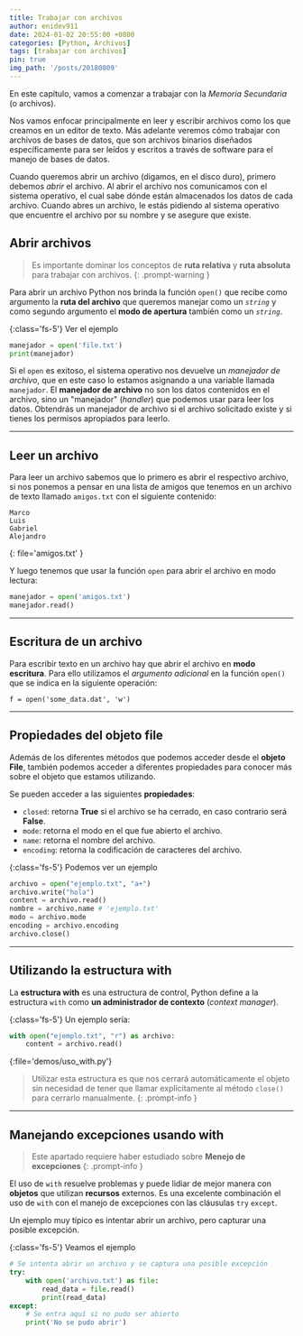 ```yaml
---
title: Trabajar con archivos
author: enidev911
date: 2024-01-02 20:55:00 +0800
categories: [Python, Archivos]
tags: [trabajar con archivos]
pin: true
img_path: '/posts/20180809'
---
```


En este capítulo, vamos a comenzar a trabajar con la *Memoria Secundaria* (o archivos).

Nos vamos enfocar principalmente en leer y escribir archivos como los que creamos en un editor de texto. Más adelante veremos cómo trabajar con archivos de bases de datos, que son archivos binarios diseñados específicamente para ser leídos y escritos a través de software para el manejo de bases de datos.

Cuando queremos abrir un archivo (digamos, en el disco duro), primero debemos *abrir* el archivo. Al abrir el archivo nos comunicamos con el sistema operativo, el cual sabe dónde están almacenados los datos de cada archivo. Cuando abres un archivo, le estás pidiendo al sistema operativo que encuentre el archivo por su nombre y se asegure que existe.


## Abrir archivos

> Es importante dominar los conceptos de **ruta relativa** y **ruta absoluta** para trabajar con archivos.
{: .prompt-warning }

Para abrir un archivo Python nos brinda la función `open()` que recibe como argumento la **ruta del archivo** que queremos manejar como un *`string`* y como segundo argumento el **modo de apertura** también como un *`string`*.

{:class='fs-5'}
Ver el ejemplo

```py
manejador = open('file.txt')
print(manejador)
```

Si el `open` es exitoso, el sistema operativo nos devuelve un *manejador de archivo*, que en este caso lo estamos asignando a una variable llamada `manejador`. El **manejador de archivo** no son los datos contenidos en el archivo, sino un "manejador" (*handler*) que podemos usar para leer los datos. Obtendrás un manejador de archivo si el archivo solicitado existe y si tienes los permisos apropiados para leerlo.


---

## Leer un archivo

Para leer un archivo sabemos que lo primero es abrir el respectivo archivo, si nos ponemos a pensar en una lista de amigos que tenemos en un archivo de texto llamado `amigos.txt` con el siguiente contenido:

```
Marco
Luis
Gabriel
Alejandro
```
{: file='amigos.txt' }


Y luego tenemos que usar la función `open` para abrir el archivo en modo lectura:

```py
manejador = open('amigos.txt')
manejador.read()
```

---

## Escritura de un archivo

Para escribir texto en un archivo hay que abrir el archivo en **modo escritura**. Para ello utilizamos el *argumento adicional* en la función `open()` que se indica en la siguiente operación:

```shell
f = open('some_data.dat', 'w')
```


---


## Propiedades del objeto file

Además de los diferentes métodos que podemos acceder desde el **objeto File**, también podemos acceder a diferentes propiedades para conocer más sobre el objeto que estamos utilizando.

Se pueden acceder a las siguientes **propiedades**:

- `closed`: retorna **True** si el archivo se ha cerrado, en caso contrario será **False**.
- `mode`: retorna el modo en el que fue abierto el archivo.
- `name`: retorna el nombre del archivo.
- `encoding`: retorna la codificación de caracteres del archivo.


{:class='fs-5'}
Podemos ver un ejemplo

```py
archivo = open("ejemplo.txt", "a+")
archivo.write("hola")
content = archivo.read()
nombre = archivo.name # 'ejemplo.txt'
modo = archivo.mode
encoding = archivo.encoding
archivo.close()
```

---

## Utilizando la estructura with

La **estructura with** es una estructura de control, Python define a la estructura `with` como **un administrador de contexto** (*context manager*).

{:class='fs-5'}
Un ejemplo sería:

```py
with open("ejemplo.txt", "r") as archivo:
	content = archivo.read()
```
{:file='demos/uso_with.py'}

> Utilizar esta estructura es que nos cerrará automáticamente el objeto sin necesidad de tener que llamar explícitamente al método `close()` para cerrarlo manualmente.
{: .prompt-info }

---

## Manejando excepciones usando with

> Este apartado requiere haber estudiado sobre **Menejo de excepciones**
{: .prompt-info }

El uso de `with` resuelve problemas y puede lidiar de mejor manera con **objetos** que utilizan **recursos** externos. Es una excelente combinación el uso de `with` con el manejo de excepciones con las cláusulas `try` `except`.

Un ejemplo muy típico es intentar abrir un archivo, pero capturar una posible excepción. 

{:class='fs-5'}
Veamos el ejemplo

```py
# Se intenta abrir un archivo y se captura una posible excepción
try:
	with open('archivo.txt') as file:
		read_data = file.read()
		print(read_data)
except:
	# Se entra aquí si no pudo ser abierto
	print('No se pudo abrir')
```